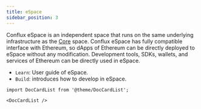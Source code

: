 ```yaml
---
title: eSpace
sidebar_position: 3
---
```


Conflux eSpace is an independent space that runs on the same underlying infrastructure as the [Core](../core/core.mdx) space. Conflux eSpace has fully compatible interface with Ethereum, so dApps of Ethereum can be directly deployed to eSpace without any modification. Development tools, SDKs, wallets, and services of Ethereum can be directly used in eSpace.

- `Learn`: User guide of eSpace.
- `Build`: introduces how to develop in eSpace.

```mdx-code-block
import DocCardList from '@theme/DocCardList';

<DocCardList />
```
